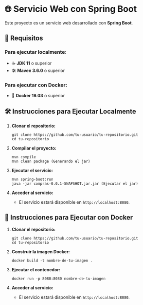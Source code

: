 # 🌐 Servicio Web con Spring Boot

Este proyecto es un servicio web desarrollado con **Spring Boot**.

## 🚀 Requisitos

### Para ejecutar localmente:
- ☕ **JDK 11** o superior
- 🛠️ **Maven 3.6.0** o superior

### Para ejecutar con Docker:
- 🐳 **Docker 19.03** o superior

## 🛠️ Instrucciones para Ejecutar Localmente

1. **Clonar el repositorio:**
    ```
    git clone https://github.com/tu-usuario/tu-repositorio.git
    cd tu-repositorio
    ```

2. **Compilar el proyecto:**
    ```
    mvn compile
    mvn clean package (Generando el jar)
    ```

3. **Ejecutar el servicio:**
    ```
    mvn spring-boot:run
    java -jar compras-0.0.1-SNAPSHOT.jar.jar (Ejecutar el jar)
    ```

4. **Acceder al servicio:**
   - El servicio estará disponible en `http://localhost:8080`.

## 🐳 Instrucciones para Ejecutar con Docker

1. **Clonar el repositorio:**
    ```
    git clone https://github.com/tu-usuario/tu-repositorio.git
    cd tu-repositorio
    ```

2. **Construir la imagen Docker:**
    ```
    docker build -t nombre-de-tu-imagen .
    ```

3. **Ejecutar el contenedor:**
    ```
    docker run -p 8080:8080 nombre-de-tu-imagen
    ```

4. **Acceder al servicio:**
   - El servicio estará disponible en `http://localhost:8080`.
